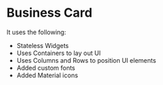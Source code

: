 

# Business Card


It uses the following:

* Stateless Widgets
* Uses Containers to lay out  UI
* Uses Columns and Rows to position UI elements
* Added custom fonts
* Added Material icons